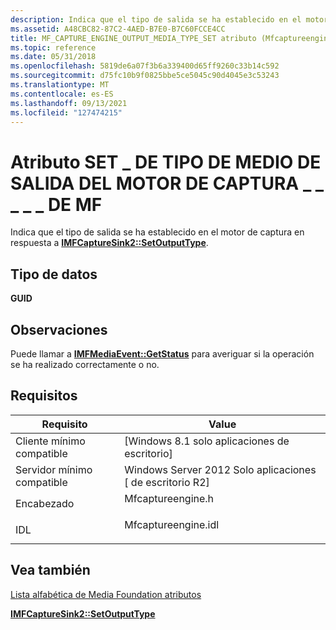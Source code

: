 ```yaml
---
description: Indica que el tipo de salida se ha establecido en el motor de captura en respuesta a IMFCaptureSink2::SetOutputType.
ms.assetid: A48CBC82-87C2-4AED-B7E0-B7C60FCCE4CC
title: MF_CAPTURE_ENGINE_OUTPUT_MEDIA_TYPE_SET atributo (Mfcaptureengine.h)
ms.topic: reference
ms.date: 05/31/2018
ms.openlocfilehash: 5819de6a07f3b6a339400d65ff9260c33b14c592
ms.sourcegitcommit: d75fc10b9f0825bbe5ce5045c90d4045e3c53243
ms.translationtype: MT
ms.contentlocale: es-ES
ms.lasthandoff: 09/13/2021
ms.locfileid: "127474215"
---
```

# <a name="mf_capture_engine_output_media_type_set-attribute"></a>Atributo SET \_ DE TIPO DE MEDIO DE SALIDA DEL MOTOR DE CAPTURA \_ \_ \_ \_ \_ DE MF

Indica que el tipo de salida se ha establecido en el motor de captura en respuesta a [**IMFCaptureSink2::SetOutputType**](/windows/desktop/api/mftransform/nf-mftransform-imftransform-setoutputtype).

## <a name="data-type"></a>Tipo de datos

**GUID**

## <a name="remarks"></a>Observaciones

Puede llamar a [**IMFMediaEvent::GetStatus**](/windows/desktop/api/mfobjects/nf-mfobjects-imfasyncresult-getstatus) para averiguar si la operación se ha realizado correctamente o no.

## <a name="requirements"></a>Requisitos



| Requisito | Value |
|-------------------------------------|------------------------------------------------------------------------------------------------|
| Cliente mínimo compatible<br/> | \[Windows 8.1 solo aplicaciones de escritorio\]<br/>                                                   |
| Servidor mínimo compatible<br/> | Windows Server 2012 Solo aplicaciones \[ de escritorio R2\]<br/>                                        |
| Encabezado<br/>                   | <dl> <dt>Mfcaptureengine.h</dt> </dl>   |
| IDL<br/>                      | <dl> <dt>Mfcaptureengine.idl</dt> </dl> |



## <a name="see-also"></a>Vea también

<dl> <dt>

[Lista alfabética de Media Foundation atributos](alphabetical-list-of-media-foundation-attributes.md)
</dt> <dt>

[**IMFCaptureSink2::SetOutputType**](/windows/desktop/api/mftransform/nf-mftransform-imftransform-setoutputtype)
</dt> </dl>

 

 




